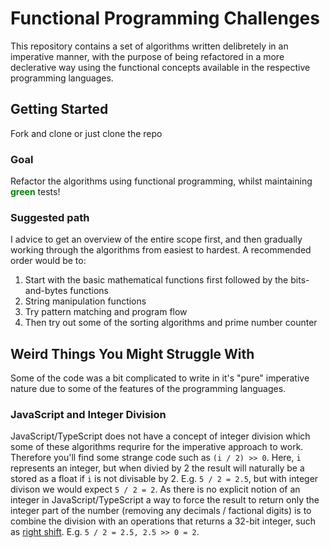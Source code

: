 # Functional Programming Challenges
This repository contains a set of algorithms written delibretely in an imperative manner, with the purpose of being refactored in a more declerative way using the functional concepts available in the respective programming languages.

## Getting Started
Fork and clone or just clone the repo

### Goal
Refactor the algorithms using functional programming, whilst maintaining <span style="color:green">**green**</span> tests!

### Suggested path
I advice to get an overview of the entire scope first, and then gradually working through the algorithms from easiest to hardest. A recommended order would be to:
1. Start with the basic mathematical functions first followed by the bits-and-bytes functions
2. String manipulation functions
3. Try pattern matching and program flow
4. Then try out some of the sorting algorithms and prime number counter

## Weird Things You Might Struggle With
Some of the code was a bit complicated to write in it's "pure" imperative nature due to some of the features of the programming languages. 

### JavaScript and Integer Division
JavaScript/TypeScript does not have a concept of integer division which some of these algorithms requrire for the imperative approach to work. Therefore you'll find some strange code such as `(i / 2) >> 0`. Here, `i` represents an integer, but when divied by 2 the result will naturally be a stored as a float if `i` is not divisable by 2. E.g. `5 / 2 = 2.5`, but with integer divison we would expect `5 / 2 = 2`. As there is no explicit notion of an integer in JavaScript/TypeScript a way to force the result to return only the integer part of the number (removing any decimals / factional digits) is to combine the division with an operations that returns a 32-bit integer, such as [right shift](https://developer.mozilla.org/en-US/docs/Web/JavaScript/Reference/Operators/Right_shift). E.g. `5 / 2 = 2.5, 2.5 >> 0 = 2`.
